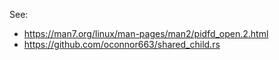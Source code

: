 See:
 - https://man7.org/linux/man-pages/man2/pidfd_open.2.html
 - https://github.com/oconnor663/shared_child.rs
